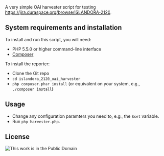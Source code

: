 A very simple OAI harvester script for testing https://jira.duraspace.org/browse/ISLANDORA-2120.

## System requirements and installation

To install and run this script, you will need:

* PHP 5.5.0 or higher command-line interface
* [Composer](https://getcomposer.org)

To install the reporter:

* Clone the Git repo
* `cd islandora_2120_oai_harvester`
* `php composer.phar install` (or equivalent on your system, e.g., `./composer install`)

## Usage

* Change any configuration paramters you need to, e.g., the `$set` variable.
* Run `php harvester.php`.

## License

![This work is in the Public Domain](http://i.creativecommons.org/p/mark/1.0/88x31.png)
